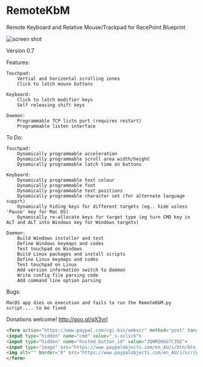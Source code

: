 RemoteKbM
=========

Remote Keyboard and Relative Mouse/Trackpad for RacePoint Blueprint

![screen shot](https://copy.com/hRURrfEWVgK6)

Version 0.7

Features:

	Touchpad:
		Vertial and horizontal scrolling zones
		Click to latch mouse buttons

	Keyboard:
		Click to latch modifier keys
		Self releasing shift keys

	Daemon:
		Programmable TCP listn port (requires restart)
		Programmable listen interface

To Do:

	Touchpad:
		Dynamically programmable acceleration
		Dynamically programmable scroll area width/height
		Dynamically programmable latch time on buttons

	Keyboard:
		Dynamically programmable text colour
		Dynamically programmable font
		Dynamically programmable text positions
		Dynamically programmable character set (for alternate language supprt)
		Dynamically hiding keys for different targets (eg.. hide usless 'Pause' key for Mac OS)
		Dynamically re-allocate keys for target type (eg turn CMD key in ALT and ALT into Windows key for Windows targets)

	Daemon:
		Build Windows installer and test
		Define Windows keymaps and codes
		Test touchpad on Windows
		Build Linux packages and install scripts
		Define Linux keymaps and codes
		Test touchpad on Linux
		Add version information switch to daemon
		Write config file parsing code
		Add command line option parsing

Bugs:

	MacOS app dies on execution and fails to run the RemoteKbM.py script.... to be fixed
	
	

Donations welcome! http://goo.gl/qX3vrl

```html
<form action="https://www.paypal.com/cgi-bin/webscr" method="post" target="_top">
<input type="hidden" name="cmd" value="_s-xclick">
<input type="hidden" name="hosted_button_id" value="JQHM2HGG7C3SE">
<input type="image" src="https://www.paypalobjects.com/en_AU/i/btn/btn_donateCC_LG.gif" border="0" name="submit" alt="PayPal — The safer, easier way to pay online.">
<img alt="" border="0" src="https://www.paypalobjects.com/en_AU/i/scr/pixel.gif" width="1" height="1">
</form>
```